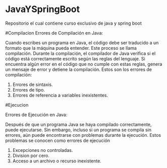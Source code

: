 # JavaYSpringBoot
Repositorio el cual contiene curso exclusivo de java y spring boot

#Compilacion
Errores de Compilación en Java:

Cuando escribes un programa en Java, el código debe ser traducido a un formato que la máquina pueda entender. Este proceso se llama compilación. Durante la compilación, el compilador de Java verifica si el código está correctamente escrito según las reglas del lenguaje. Si encuentra algún error en el código que no cumple con estas reglas, genera un mensaje de error y detiene la compilación. Estos son los errores de compilación:

1. Errores de sintaxis.
2. Errores de tipo.
3. Errores de referencia a variables inexistentes.

#Ejecucion

Errores de Ejecución en Java:

Después de que un programa Java se haya compilado correctamente, puede ejecutarse. Sin embargo, incluso si un programa se compila sin errores, aún puede encontrarse con problemas durante la ejecución. Estos problemas se conocen como errores de ejecución

1. Excepciones no controladas.
2. Division por cero.
3. Acceso a un archivo o recurso inexistente.
